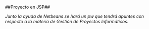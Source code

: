 ##Proyecto en JSP##

*Junto la ayuda de Netbeans se hará un pw que tendrá apuntes con respecto a la materia de Gestión de Proyectos Informáticos.*

